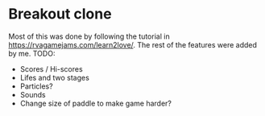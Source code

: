 # Breakout clone

Most of this was done by following the tutorial in https://rvagamejams.com/learn2love/. The rest of the features were added by me. TODO:
- Scores / Hi-scores
- Lifes and two stages
- Particles?
- Sounds
- Change size of paddle to make game harder?
